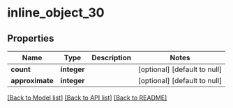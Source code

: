 # inline_object_30

## Properties
Name | Type | Description | Notes
------------ | ------------- | ------------- | -------------
**count** | **integer** |  | [optional] [default to null]
**approximate** | **integer** |  | [optional] [default to null]

[[Back to Model list]](../README.md#documentation-for-models) [[Back to API list]](../README.md#documentation-for-api-endpoints) [[Back to README]](../README.md)


